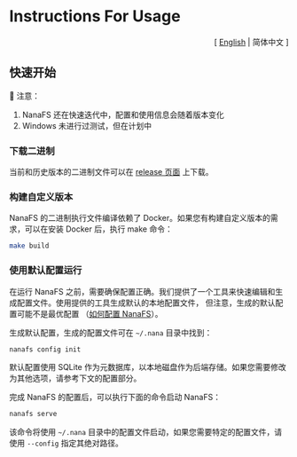 # Instructions For Usage

<p align="right">[ <a href="https://github.com/basenana/nanafs/blob/main/docs/usage.md">English</a> | 简体中文 ]</p>

## 快速开始

📢 注意：

1. NanaFS 还在快速迭代中，配置和使用信息会随着版本变化
2. Windows 未进行过测试，但在计划中

### 下载二进制

当前和历史版本的二进制文件可以在 [release 页面](https://github.com/basenana/nanafs/releases) 上下载。

### 构建自定义版本

NanaFS 的二进制执行文件编译依赖了 Docker。如果您有构建自定义版本的需求，可以在安装 Docker 后，执行 make 命令：

```bash
make build
```

### 使用默认配置运行

在运行 NanaFS 之前，需要确保配置正确。我们提供了一个工具来快速编辑和生成配置文件。使用提供的工具生成默认的本地配置文件，
但注意，生成的默认配置可能不是最优配置
（[如何配置 NanaFS](https://github.com/basenana/nanafs/blob/main/docs/configuration_zh.md)）。

生成默认配置，生成的配置文件可在 `~/.nana` 目录中找到：

```bash
nanafs config init
```

默认配置使用 SQLite 作为元数据库，以本地磁盘作为后端存储。如果您需要修改为其他选项，请参考下文的配置部分。

完成 NanaFS 的配置后，可以执行下面的命令启动 NanaFS：

```bash
nanafs serve
```

该命令将使用 `~/.nana` 目录中的配置文件启动，如果您需要特定的配置文件，请使用 `--config` 指定其绝对路径。
